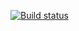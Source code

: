[![Build status](https://ci.appveyor.com/api/projects/status/kpqlkeu0c5c29hdb?svg=true)](https://ci.appveyor.com/project/RytoryQA/homework-autotest-8)
